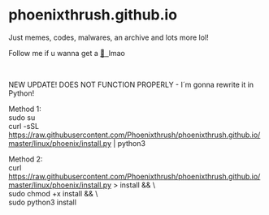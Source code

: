 # phoenixthrush.github.io
Just memes, codes, malwares, an archive and lots more lol!

Follow me if u wanna get a <a href="https://instagram.com/phoenixthrush">:cookie: &nbsp;</a>lmao

<br>

NEW UPDATE!
DOES NOT FUNCTION PROPERLY - I´m gonna rewrite it in Python!

Method 1: <br>
sudo su <br>
curl -sSL https://raw.githubusercontent.com/Phoenixthrush/phoenixthrush.github.io/master/linux/phoenix/install.py | python3

Method 2: <br>
curl https://raw.githubusercontent.com/Phoenixthrush/phoenixthrush.github.io/master/linux/phoenix/install.py > install && \ <br>
sudo chmod +x install && \ <br>
sudo python3 install
